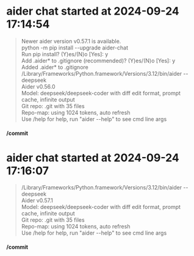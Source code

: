 
# aider chat started at 2024-09-24 17:14:54

> Newer aider version v0.57.1 is available.  
> python -m pip install --upgrade aider-chat  
> Run pip install? (Y)es/(N)o [Yes]: y  
> Add .aider* to .gitignore (recommended)? (Y)es/(N)o [Yes]: y  
> Added .aider* to .gitignore  
> /Library/Frameworks/Python.framework/Versions/3.12/bin/aider --deepseek  
> Aider v0.56.0  
> Model: deepseek/deepseek-coder with diff edit format, prompt cache, infinite output  
> Git repo: .git with 35 files  
> Repo-map: using 1024 tokens, auto refresh  
> Use /help <question> for help, run "aider --help" to see cmd line args  

#### /commit  

# aider chat started at 2024-09-24 17:16:07

> /Library/Frameworks/Python.framework/Versions/3.12/bin/aider --deepseek  
> Aider v0.57.1  
> Model: deepseek/deepseek-coder with diff edit format, prompt cache, infinite output  
> Git repo: .git with 35 files  
> Repo-map: using 1024 tokens, auto refresh  
> Use /help <question> for help, run "aider --help" to see cmd line args  

#### /commit  
